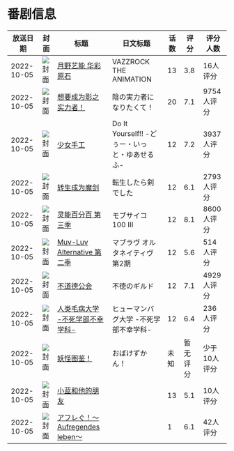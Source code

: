 # 番剧信息

|放送日期|封面|标题|日文标题|话数|评分|评分人数|
|---|---|---|---|---|---|---|
|2022-10-05|![封面](https://lain.bgm.tv/pic/cover/c/9a/f2/318869_UoggG.jpg)|[月野艺能 华彩原石](https://bangumi.tv/subject/318869)|VAZZROCK THE ANIMATION|13|3.8|16人评分|
|2022-10-05|![封面](https://lain.bgm.tv/pic/cover/c/39/96/329114_mB55b.jpg)|[想要成为影之实力者！](https://bangumi.tv/subject/329114)|陰の実力者になりたくて！|20|7.1|9754人评分|
|2022-10-05|![封面](https://lain.bgm.tv/pic/cover/c/ba/28/331445_cUsfp.jpg)|[少女手工](https://bangumi.tv/subject/331445)|Do It Yourself!! -どぅー・いっと・ゆあせるふ-|12|7.2|3937人评分|
|2022-10-05|![封面](https://lain.bgm.tv/pic/cover/c/e5/10/350224_GkByG.jpg)|[转生成为魔剑](https://bangumi.tv/subject/350224)|転生したら剣でした|12|6.1|2793人评分|
|2022-10-05|![封面](https://lain.bgm.tv/pic/cover/c/ac/c4/353605_t8jsh.jpg)|[灵能百分百 第三季](https://bangumi.tv/subject/353605)|モブサイコ100 Ⅲ|12|8.1|8600人评分|
|2022-10-05|![封面](https://lain.bgm.tv/pic/cover/c/c0/1c/363263_aP9c9.jpg)|[Muv-Luv Alternative 第二季](https://bangumi.tv/subject/363263)|マブラヴ オルタネイティヴ 第2期|12|5.6|514人评分|
|2022-10-05|![封面](https://lain.bgm.tv/pic/cover/c/c3/52/373712_WAhb0.jpg)|[不道德公会](https://bangumi.tv/subject/373712)|不徳のギルド|12|7.1|4929人评分|
|2022-10-05|![封面](https://lain.bgm.tv/pic/cover/c/bd/bc/386469_SbzFx.jpg)|[人类毛病大学 -不死学部不幸学科-](https://bangumi.tv/subject/386469)|ヒューマンバグ大学 -不死学部不幸学科-|12|6.4|236人评分|
|2022-10-05|![封面](https://lain.bgm.tv/pic/cover/c/a3/10/395810_n76H4.jpg)|[妖怪图鉴！](https://bangumi.tv/subject/395810)|おばけずかん！|未知|暂无评分|少于10人评分|
|2022-10-05|![封面](https://lain.bgm.tv/pic/cover/c/48/64/402198_ET8wo.jpg)|[小蓝和他的朋友](https://bangumi.tv/subject/402198)||13|5.1|10人评分|
|2022-10-05|![封面](https://lain.bgm.tv/pic/cover/c/6c/9d/404041_hYzvf.jpg)|[アフレぐ！〜Aufregendes leben〜](https://bangumi.tv/subject/404041)||1|6.1|42人评分|
